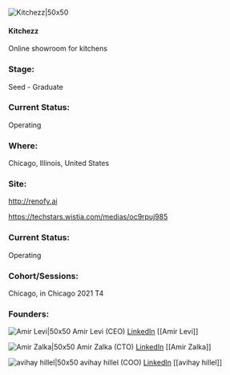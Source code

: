 

![Kitchezz|50x50](https://apimg.techstars.com/connect/images/image_files/614dcaa1bf114b315abbbd46/original/Kitchezz_squar_logo.png)

#### Kitchezz
Online showroom for kitchens

### Stage: 
Seed - Graduate 

### Current Status: 
Operating

### Where:
Chicago, Illinois, United States

### Site:
http://renofy.ai

https://techstars.wistia.com/medias/oc9rpuj985



### Current Status: 
Operating

### Cohort/Sessions: 
Chicago, in Chicago 2021 T4

### Founders: 

![Amir Levi|50x50](https://www.f6s.com/images/profile-placeholder-user.jpg) Amir Levi (CEO) [LinkedIn](https://linkedin.com/in/amir-levi-48990353) [[Amir Levi]]

![Amir Zalka|50x50](https://www.f6s.com/images/profile-placeholder-user.jpg) Amir Zalka (CTO) [LinkedIn](https://linkedin.com/in/amir-zalka-36261721) [[Amir Zalka]]

![avihay hillel|50x50](https://www.f6s.com/images/profile-placeholder-user.jpg) avihay hillel (COO) [LinkedIn](https://) [[avihay hillel]]


